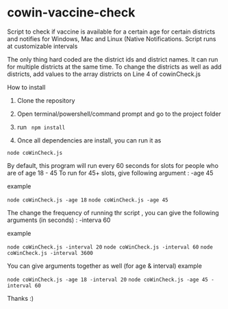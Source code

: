 # cowin-vaccine-check
Script to check if vaccine is available for a certain age for certain districts and notifies for Windows, Mac and Linux (Native Notifications. Script runs at customizable intervals


The only thing hard coded are the district ids and district names. It can run for multiple districts at the same time. 
To change the districts as well as add districts, add values to the array districts on Line 4 of cowinCheck.js


How to install 

1. Clone the repository
2. Open terminal/powershell/command prompt and go to the project folder 
3. run
``` npm install```

4. Once all dependencies are install, you can run it as 

```node coWinCheck.js```


By default, this program will run every 60 seconds for slots for people who are of age 18 - 45
To run for 45+ slots, give following argument : -age 45

example

```node coWinCheck.js -age 18```
```node coWinCheck.js -age 45```

The change the frequency of running thr script , you can give the following arguments (in seconds) : -interva 60

example

```node coWinCheck.js -interval 20```
```node coWinCheck.js -interval 60```
```node coWinCheck.js -interval 3600```


You can give arguments together as well (for age & interval) example

```node coWinCheck.js -age 18 -interval 20```
```node coWinCheck.js -age 45 -interval 60```



Thanks :) 



